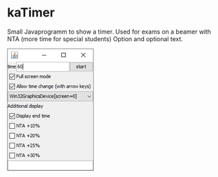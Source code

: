 # kaTimer
Small Javaprogramm to show a timer. Used for exams on a beamer with NTA (more time for special students) Option and optional text.

![screenshot](screenshot.jpg "screenshot")